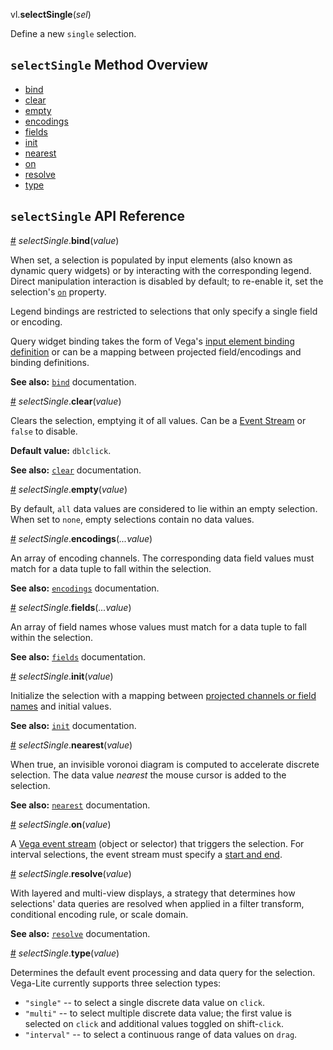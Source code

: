 vl.<b>selectSingle</b>(<em>sel</em>)

Define a new <code>single</code> selection.

## <code>selectSingle</code> Method Overview

* <a href="#bind">bind</a>
* <a href="#clear">clear</a>
* <a href="#empty">empty</a>
* <a href="#encodings">encodings</a>
* <a href="#fields">fields</a>
* <a href="#init">init</a>
* <a href="#nearest">nearest</a>
* <a href="#on">on</a>
* <a href="#resolve">resolve</a>
* <a href="#type">type</a>

## <code>selectSingle</code> API Reference

<a id="bind" href="#bind">#</a>
<em>selectSingle</em>.<b>bind</b>(<em>value</em>)

When set, a selection is populated by input elements (also known as dynamic query widgets)
or by interacting with the corresponding legend. Direct manipulation interaction is disabled by default;
to re-enable it, set the selection's [`on`](https://vega.github.io/vega-lite/docs/selection.html#common-selection-properties) property.

Legend bindings are restricted to selections that only specify a single field or encoding.

Query widget binding takes the form of Vega's [input element binding definition](https://vega.github.io/vega/docs/signals/#bind)
or can be a mapping between projected field/encodings and binding definitions.

__See also:__ [`bind`](https://vega.github.io/vega-lite/docs/bind.html) documentation.

<a id="clear" href="#clear">#</a>
<em>selectSingle</em>.<b>clear</b>(<em>value</em>)

Clears the selection, emptying it of all values. Can be a
[Event Stream](https://vega.github.io/vega/docs/event-streams/) or `false` to disable.

__Default value:__ `dblclick`.

__See also:__ [`clear`](https://vega.github.io/vega-lite/docs/clear.html) documentation.

<a id="empty" href="#empty">#</a>
<em>selectSingle</em>.<b>empty</b>(<em>value</em>)

By default, `all` data values are considered to lie within an empty selection.
When set to `none`, empty selections contain no data values.

<a id="encodings" href="#encodings">#</a>
<em>selectSingle</em>.<b>encodings</b>(<em>...value</em>)

An array of encoding channels. The corresponding data field values
must match for a data tuple to fall within the selection.

__See also:__ [`encodings`](https://vega.github.io/vega-lite/docs/project.html) documentation.

<a id="fields" href="#fields">#</a>
<em>selectSingle</em>.<b>fields</b>(<em>...value</em>)

An array of field names whose values must match for a data tuple to
fall within the selection.

__See also:__ [`fields`](https://vega.github.io/vega-lite/docs/project.html) documentation.

<a id="init" href="#init">#</a>
<em>selectSingle</em>.<b>init</b>(<em>value</em>)

Initialize the selection with a mapping between [projected channels or field names](https://vega.github.io/vega-lite/docs/project.html) and initial values.

__See also:__ [`init`](https://vega.github.io/vega-lite/docs/init.html) documentation.

<a id="nearest" href="#nearest">#</a>
<em>selectSingle</em>.<b>nearest</b>(<em>value</em>)

When true, an invisible voronoi diagram is computed to accelerate discrete
selection. The data value _nearest_ the mouse cursor is added to the selection.

__See also:__ [`nearest`](https://vega.github.io/vega-lite/docs/nearest.html) documentation.

<a id="on" href="#on">#</a>
<em>selectSingle</em>.<b>on</b>(<em>value</em>)

A [Vega event stream](https://vega.github.io/vega/docs/event-streams/) (object or selector) that triggers the selection.
For interval selections, the event stream must specify a [start and end](https://vega.github.io/vega/docs/event-streams/#between-filters).

<a id="resolve" href="#resolve">#</a>
<em>selectSingle</em>.<b>resolve</b>(<em>value</em>)

With layered and multi-view displays, a strategy that determines how
selections' data queries are resolved when applied in a filter transform,
conditional encoding rule, or scale domain.

__See also:__ [`resolve`](https://vega.github.io/vega-lite/docs/selection-resolve.html) documentation.

<a id="type" href="#type">#</a>
<em>selectSingle</em>.<b>type</b>(<em>value</em>)

Determines the default event processing and data query for the selection. Vega-Lite currently supports three selection types:

- `"single"` -- to select a single discrete data value on `click`.
- `"multi"` -- to select multiple discrete data value; the first value is selected on `click` and additional values toggled on shift-`click`.
- `"interval"` -- to select a continuous range of data values on `drag`.

